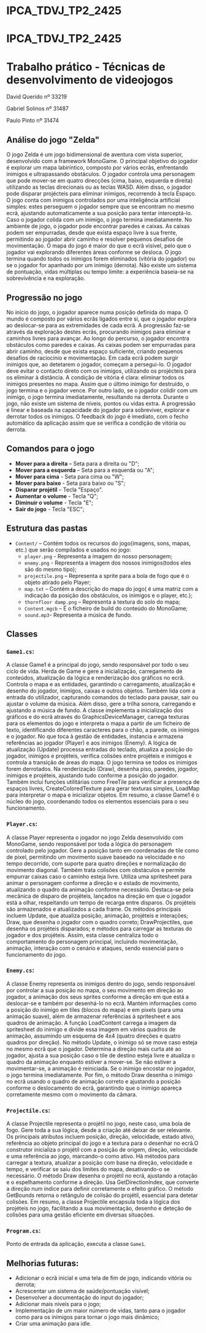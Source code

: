 # IPCA_TDVJ_TP2_2425

# IPCA_TDVJ_TP2_2425

# Trabalho prático - Técnicas de desenvolvimento de videojogos

David Querido nº 33219

Gabriel Solinos nº 31487

Paulo Pinto nº 31474

## Análise do jogo "Zelda"

O jogo Zelda é um jogo bidimensional de aventura com vista superior, desenvolvido com a framework MonoGame. O principal objetivo do jogador é explorar um mapa labiríntico, composto por vários ecrãs, enfrentando inimigos e ultrapassando obstáculos. O jogador controla uma personagem que pode mover-se em quatro direcções (cima, baixo, esquerda e direita) utilizando as teclas direcionais ou as teclas WASD. Além disso, o jogador pode disparar projécteis para eliminar inimigos, recorrendo à tecla Espaço. O jogo conta com inimigos controlados por uma inteligência artificial simples: estes perseguem o jogador sempre que se encontram no mesmo ecrã, ajustando automaticamente a sua posição para tentar interceptá-lo. Caso o jogador colida com um inimigo, o jogo termina imediatamente. No ambiente de jogo, o jogador pode encontrar paredes e caixas. As caixas podem ser empurradas, desde que exista espaço livre à sua frente, permitindo ao jogador abrir caminho e resolver pequenos desafios de movimentação. O mapa do jogo é maior do que o ecrã visível, pelo que o jogador vai explorando diferentes áreas conforme se desloca. O jogo termina quando todos os inimigos forem eliminados (vitória do jogador) ou se o jogador for apanhado por um inimigo (derrota). Não existe um sistema de pontuação, vidas múltiplas ou tempo limite: a experiência baseia-se na sobrevivência e na exploração.

## Progressão no jogo

No início do jogo, o jogador aparece numa posição definida do mapa. O mundo é composto por vários ecrãs ligados entre si, que o jogador explora ao deslocar-se para as extremidades de cada ecrã. A progressão faz-se através da exploração destes ecrãs, procurando inimigos para eliminar e caminhos livres para avançar. Ao longo do percurso, o jogador encontra obstáculos como paredes e caixas. As caixas podem ser empurradas para abrir caminho, desde que exista espaço suficiente, criando pequenos desafios de raciocínio e movimentação. Em cada ecrã podem surgir inimigos que, ao detetarem o jogador, começam a persegui-lo. O jogador deve evitar o contacto direto com os inimigos, utilizando os projécteis para os eliminar à distância. A condição de vitória é clara: eliminar todos os inimigos presentes no mapa. Assim que o último inimigo for destruído, o jogo termina e o jogador vence. Por outro lado, se o jogador colidir com um inimigo, o jogo termina imediatamente, resultando na derrota. Durante o jogo, não existe um sistema de níveis, pontos ou vidas extra. A progressão é linear e baseada na capacidade do jogador para sobreviver, explorar e derrotar todos os inimigos. O feedback do jogo é imediato, com o fecho automático da aplicação assim que se verifica a condição de vitória ou derrota.

## Comandos para o jogo

- **Mover para a direita** – Seta para a direita ou "D";
- **Mover para a esquerda** – Seta para a esquerda ou "A";
- **Mover para cima** - Seta para cima ou "W";
- **Mover para baixo** - Seta para baixo ou "S";
- **Disparar projétil** – Tecla "Espaço".
- **Aumentar o volume** - Tecla "Q";
- **Diminuir o volume** - Tecla "E";
- **Sair do jogo** - Tecla "ESC";

## Estrutura das pastas

- `Content/` – Contém todos os recursos do jogo(imagens, sons, mapas, etc.) que serão compilados e usados no jogo:
  - `player.png` - Representa a imagem do nosso personagem;
  - `enemy.png` - Representa a imagem dos nossos inimigos(todos eles são do mesmo tipo);
  - `projectile.png` – Representa a sprite para a bola de fogo que é o objeto atirado pelo Player;
  - `map.txt` – Contém a descrição do mapa do jogo( é uma matriz com a indicação da posição dos obstáculos, os inimigos e o player, etc.);
  - `thornfloor damp.png` – Representa a textura do solo do mapa;
  - `Content.mgcb` – É o ficheiro de build do conteúdo do MonoGame;
  - `sound.mp3`- Representa a música de fundo.

## Classes

### `Game1.cs`:
A classe Game1 é a principal do jogo, sendo responsável por todo o seu ciclo de vida. Herda de Game e gere a inicialização, carregamento de conteúdos, atualização da lógica e renderização dos gráficos no ecrã. Controla o mapa e as entidades, garantindo o carregamento, atualização e desenho do jogador, inimigos, caixas e outros objetos. Também lida com a entrada do utilizador, capturando comandos do teclado para pausar, sair ou ajustar o volume da música. Além disso, gere a trilha sonora, carregando e ajustando a música de fundo. A classe implementa a inicialização dos gráficos e do ecrã através do GraphicsDeviceManager, carrega texturas para os elementos do jogo e interpreta o mapa a partir de um ficheiro de texto, identificando diferentes caracteres para o chão, a parede, os inimigos e o jogador. No que toca à gestão de entidades, instancia e armazena referências ao jogador (Player) e aos inimigos (Enemy). A lógica de atualização (Update) processa entradas do teclado, atualiza a posição do jogador, inimigos e projéteis, verifica colisões entre projéteis e inimigos e controla a transição de áreas do mapa. O jogo termina se todos os inimigos forem derrotados. Na renderização (Draw), desenha piso, paredes, jogador, inimigos e projéteis, ajustando tudo conforme a posição do jogador. Também inclui funções utilitárias como FreeTile para verificar a presença de espaços livres, CreateColoredTexture para gerar texturas simples, LoadMap para interpretar o mapa e inicializar objetos. Em resumo, a classe Game1 é o núcleo do jogo, coordenando todos os elementos essenciais para o seu funcionamento.

### `Player.cs`:
A classe Player representa o jogador no jogo Zelda desenvolvido com MonoGame, sendo responsável por toda a lógica do personagem controlado pelo jogador. Gere a posição tanto em coordenadas de tile como de pixel, permitindo um movimento suave baseado na velocidade e no tempo decorrido, com suporte para quatro direções e normalização do movimento diagonal. Também trata colisões com obstáculos e permite empurrar caixas caso o caminho esteja livre. Utiliza uma spritesheet para animar o personagem conforme a direção e o estado de movimento, atualizando o quadro da animação conforme necessário. Destaca-se pela mecânica de disparo de projéteis, lançados na direção em que o jogador está a olhar, respeitando um tempo de recarga entre disparos. Os projéteis são armazenados e atualizados a cada frame. Os métodos principais incluem Update, que atualiza posição, animação, projéteis e interações; Draw, que desenha o jogador com o quadro correto; DrawProjectiles, que desenha os projéteis disparados; e métodos para carregar as texturas do jogador e dos projéteis. Assim, esta classe centraliza todo o comportamento do personagem principal, incluindo movimentação, animação, interação com o cenário e ataques, sendo essencial para o funcionamento do jogo.

### `Enemy.cs`:
A classe Enemy representa os inimigos dentro do jogo, sendo responsável por controlar a sua posição no mapa, o seu movimento em direção ao jogador, a animação dos seus sprites conforme a direção em que está a deslocar-se e também por desenhá-lo no ecrã. Mantém informações como a posição do inimigo em tiles (blocos do mapa) e em pixels (para uma animação suave), além de armazenar referências à spritesheet e aos quadros de animação. A função LoadContent carrega a imagem da spritesheet do inimigo e divide essa imagem em vários quadros de animação, assumindo um esquema de 4x4 (quatro direções e quatro quadros por direção). No método Update, o inimigo só se move caso esteja no mesmo ecrã que o jogador. Determina a direção mais curta até ao jogador, ajusta a sua posição caso o tile de destino esteja livre e atualiza o quadro da animação enquanto estiver a mover-se. Se não estiver a movimentar-se, a animação é reiniciada. Se o inimigo encostar no jogador, o jogo termina imediatamente. Por fim, o método Draw desenha o inimigo no ecrã usando o quadro de animação correto e ajustando a posição conforme o deslocamento do ecrã, garantindo que o inimigo apareça corretamente mesmo com o movimento da câmara.

### `Projectile.cs`:
A classe Projectile representa o projétil no jogo, neste caso, uma bola de fogo. Gere toda a sua lógica, desde a criação até deixar de ser relevante. Os principais atributos incluem posição, direção, velocidade, estado ativo, referência ao objeto principal do jogo e a textura para o desenhar no ecrã.O construtor inicializa o projétil com a posição de origem, direção, velocidade e uma referência ao jogo, marcando-o como ativo. Há métodos para carregar a textura, atualizar a posição com base na direção, velocidade e tempo, e verificar se saiu dos limites do mapa, desativando-o se necessário. O método Draw desenha o projétil no ecrã, ajustando a rotação e o espelhamento conforme a direção. Usa GetDirectionIndex, que converte a direção num índice para definir corretamente o efeito gráfico. O método GetBounds retorna o retângulo de colisão do projétil, essencial para detetar colisões. Em resumo, a classe Projectile encapsula toda a lógica dos projéteis no jogo, facilitando a sua movimentação, desenho e deteção de colisões para uma gestão eficiente em diversas situações.

### `Program.cs`:
Ponto de entrada da aplicação, executa a classe `Game1`.

## Melhorias futuras:

- Adicionar o ecrã inicial e uma tela de fim de jogo, indicando vitória ou derrota;
- Acrescentar um sistema de saúde/pontuação visível;
- Desenvolver a documentação do input do jogador;
- Adicionar mais niveis para o jogo;
- Implementação de um maior número de vidas, tanto para o jogador como para os inimigos para tornar o jogo mais dinâmico;
- Criar uma animação para idle.

